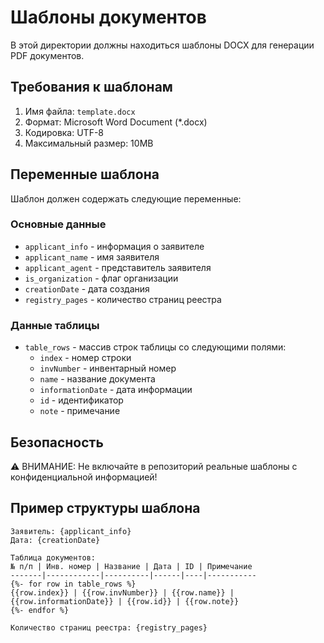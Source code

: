 # Шаблоны документов

В этой директории должны находиться шаблоны DOCX для генерации PDF документов.

## Требования к шаблонам

1. Имя файла: `template.docx`
2. Формат: Microsoft Word Document (*.docx)
3. Кодировка: UTF-8
4. Максимальный размер: 10MB

## Переменные шаблона

Шаблон должен содержать следующие переменные:

### Основные данные
- `applicant_info` - информация о заявителе
- `applicant_name` - имя заявителя
- `applicant_agent` - представитель заявителя
- `is_organization` - флаг организации
- `creationDate` - дата создания
- `registry_pages` - количество страниц реестра

### Данные таблицы
- `table_rows` - массив строк таблицы со следующими полями:
  - `index` - номер строки
  - `invNumber` - инвентарный номер
  - `name` - название документа
  - `informationDate` - дата информации
  - `id` - идентификатор
  - `note` - примечание

## Безопасность

⚠️ ВНИМАНИЕ: Не включайте в репозиторий реальные шаблоны с конфиденциальной информацией!

## Пример структуры шаблона

```
Заявитель: {applicant_info}
Дата: {creationDate}

Таблица документов:
№ п/п | Инв. номер | Название | Дата | ID | Примечание
-------|------------|----------|------|----|-----------
{%- for row in table_rows %}
{{row.index}} | {{row.invNumber}} | {{row.name}} | {{row.informationDate}} | {{row.id}} | {{row.note}}
{%- endfor %}

Количество страниц реестра: {registry_pages}
``` 